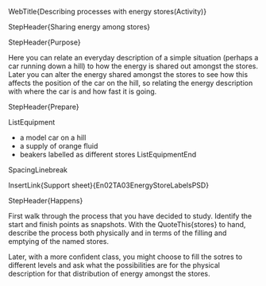 WebTitle{Describing processes with energy stores(Activity)}

StepHeader{Sharing energy among stores}

StepHeader{Purpose}

Here you can relate an everyday description of a simple situation (perhaps a car running down a hill) to how the energy is shared out amongst the stores. Later you can alter the energy shared amongst the stores to see how this affects the position of the car on the hill, so relating the energy description with where the car is and how fast it is going.

StepHeader{Prepare}

ListEquipment
- a model car on a hill
- a supply of orange fluid
- beakers labelled as different stores
ListEquipmentEnd

SpacingLinebreak

InsertLink{Support sheet}{En02TA03EnergyStoreLabelsPSD}

StepHeader{Happens}

First walk through the process that you have decided to study. Identify the start and finish points as snapshots. With the QuoteThis{stores} to hand, describe the process both physically and in terms of the filling and emptying of the named stores.

Later, with a more confident class, you might choose to fill the sotres to different levels and ask what the possibilities are for the physical description for that distribution of energy amongst the stores.


